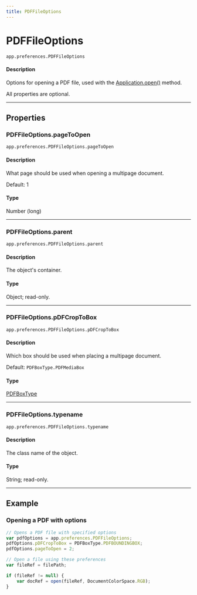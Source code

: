 ```yaml
---
title: PDFFileOptions
---
```

# PDFFileOptions

`app.preferences.PDFFileOptions`

#### Description

Options for opening a PDF file, used with the [Application.open()](Application.md#applicationopen) method.

All properties are optional.

---

## Properties

### PDFFileOptions.pageToOpen

`app.preferences.PDFFileOptions.pageToOpen`

#### Description

What page should be used when opening a multipage document.

Default: 1

#### Type

Number (long)

---

### PDFFileOptions.parent

`app.preferences.PDFFileOptions.parent`

#### Description

The object's container.

#### Type

Object; read-only.

---

### PDFFileOptions.pDFCropToBox

`app.preferences.PDFFileOptions.pDFCropToBox`

#### Description

Which box should be used when placing a multipage document.

Default: `PDFBoxType.PDFMediaBox`

#### Type

[PDFBoxType](scripting-constants.md#pdfboxtype)

---

### PDFFileOptions.typename

`app.preferences.PDFFileOptions.typename`

#### Description

The class name of the object.

#### Type

String; read-only.

---

## Example

### Opening a PDF with options

```javascript
// Opens a PDF file with specified options
var pdfOptions = app.preferences.PDFFileOptions;
pdfOptions.pDFCropToBox = PDFBoxType.PDFBOUNDINGBOX;
pdfOptions.pageToOpen = 2;

// Open a file using these preferences
var fileRef = filePath;

if (fileRef != null) {
    var docRef = open(fileRef, DocumentColorSpace.RGB);
}
```
